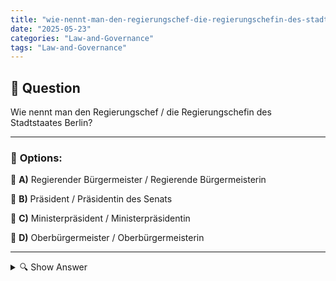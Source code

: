 ```yaml
---
title: "wie-nennt-man-den-regierungschef-die-regierungschefin-des-stadtstaates-berlin"
date: "2025-05-23"
categories: "Law-and-Governance"
tags: "Law-and-Governance"
---
```


## 📌 **Question**

Wie nennt man den Regierungschef / die Regierungschefin des Stadtstaates Berlin?



---

### 📝 **Options:**

🔘 **A)** Regierender Bürgermeister / Regierende Bürgermeisterin

🔘 **B)** Präsident / Präsidentin des Senats

🔘 **C)** Ministerpräsident / Ministerpräsidentin

🔘 **D)** Oberbürgermeister / Oberbürgermeisterin

---

<details>
  <summary>🔍 Show Answer</summary>

  <p>
💡  <b>Correct Answer:</b>  a
  </p>
  <p>
    📖<b>Explanation:</b>
    Berlin ist ein deutscher Stadtstaat und Bundesland zugleich, wodurch es eine einzigartige Verwaltungsstruktur hat. Der Regierungschef des Stadtstaates hat eine besondere Rolle, da er sowohl die Stadt als auch das Land Berlin repräsentiert. Die Frage zielt darauf ab, den offiziellen Titel dieser Person zu identifizieren, der in der Landesregierung eine zentrale Machtposition einnimmt. Historisch und politisch sind die Begriffe "Regierender Bürgermeister" und "Regierende Bürgermeisterin" gebräuchlich, um die führende Person dieses Stadtstaats zu benennen. Diese Titel reflektieren die Doppelrolle als Leiter der Landesregierung und Repräsentant Berlins.
  </p>
</details>
